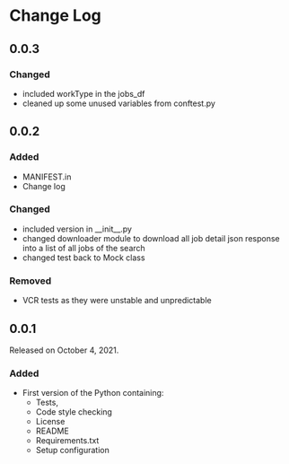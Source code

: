 # Change Log

## 0.0.3

### Changed

- included workType in the jobs_df
- cleaned up some unused variables from conftest.py

## 0.0.2

### Added

- MANIFEST.in
- Change log

### Changed

- included version in \_\_init\_\_\.py
- changed downloader module to download all job detail json response into a list of all jobs of the search
- changed test back to Mock class

### Removed

- VCR tests as they were unstable and unpredictable

## 0.0.1

Released on October 4, 2021.

### Added

- First version of the Python containing:
  - Tests,
  - Code style checking
  - License
  - README
  - Requirements.txt
  - Setup configuration
